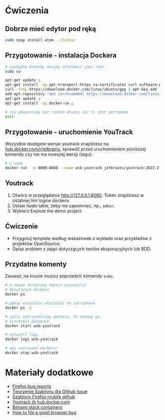 # Ćwiczenia

## Dobrze mieć edytor pod ręką

```bash
sudo snap install atom --classic
```

## Przygotowanie - instalacja Dockera

```bash
# następne komendy musimy uruchomić jako root
sudo su

apt-get update ;
apt-get install -qq apt-transport-https ca-certificates curl software-properties-common ;
curl -fsSL https://download.docker.com/linux/ubuntu/gpg | apt-key add - ;
add-apt-repository 'deb [arch=amd64] https://download.docker.com/linux/ubuntu '$(lsb_release -cs)' stable' ;
apt-get update ;
apt-get install -qq docker-ce ;

# nie powinnismy byc rootem dluzej niz to jest potrzebne
exit
```

## Przygotowanie - uruchomienie YouTrack

Wszystkie dostępne wersje youtrack znajdziesz na [hub.docker.com/r/jetbrains](https://hub.docker.com/r/jetbrains/youtrack/tags), sprawdź przed uruchomieniem poniższej komendy czy nie ma nowszej wersji (tagu):

```bash
# z sudo
docker run  -p 8080:8080 --name wsb-youtrack jetbrains/youtrack:2022.2.60480
```

## Youtrack

1. Otwórz w przeglądarce http://127.0.0.1:8080. Token znajdziesz w ostatniej linii logów dockera.
2. Ustaw hasło takie, żeby nie zapomnieć, np., `admin`.
3. Wybierz Explore the demo project.

## Ćwiczenie

- Przygotuj template według wskazówek z wykładu oraz przykładów z projektów OpenSource;
- Opisz problem z zajęć dotyczących testów eksporacyjnych lub BDD.

## Przydatne komenty

Zauważ, na linuxie musisz poprzedzić komendy `sudo`:

```bash
# w nowym terminany możesz wyświetlić
# działające dockery
docker ps

# pokaż wszystkie włączając te zatrzymane
docker ps -a

# jeśli zatrzymaliśmy dockera, to możemy go
# uruchomić ponownie
docker start wsb-youtrack

# wyświetl logi
docker logs wsb-youtrack

# aby zatrzymać dockera:
docker stop wsb-youtrack
```

# Materiały dodatkowe

- [Firefox bug reports](https://support.mozilla.org/en-US/kb/file-bug-report-or-feature-request-mozilla)
- [Tworzenie Szablonu dla Github Issue](https://docs.github.com/en/communities/using-templates-to-encourage-useful-issues-and-pull-requests/configuring-issue-templates-for-your-repository)
- [Szablony Firefox mobile github](https://github.com/mozilla-mobile/fenix/issues/new/choose)
- [Youtrack @ hub.docker.com](https://hub.docker.com/r/jetbrains/youtrack/)
- [Bitnami stack containers](https://bitnami.com/stacks/containers)
- [How to file a good browser bug](https://web.dev/how-to-file-a-good-bug/)
